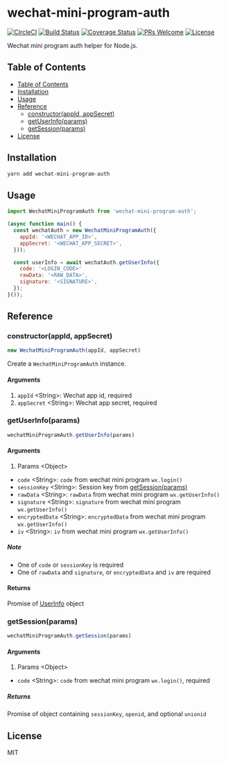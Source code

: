 # wechat-mini-program-auth

[![CircleCI](https://circleci.com/gh/cantonjs/wechat-mini-program-auth.svg?style=shield)](https://circleci.com/gh/cantonjs/wechat-mini-program-auth)
[![Build Status](https://travis-ci.org/cantonjs/wechat-mini-program-auth.svg?branch=master)](https://travis-ci.org/cantonjs/wechat-mini-program-auth)
[![Coverage Status](https://coveralls.io/repos/github/cantonjs/wechat-mini-program-auth/badge.svg?branch=master)](https://coveralls.io/github/cantonjs/wechat-mini-program-auth?branch=master)
[![PRs Welcome](https://img.shields.io/badge/PRs-welcome-brightgreen.svg)](http://makeapullrequest.com)
[![License](https://img.shields.io/badge/license-MIT_License-brightgreen.svg?style=flat)](https://github.com/cantonjs/wechat-mini-program-auth/master/LICENSE.md)

Wechat mini program auth helper for Node.js.

## Table of Contents

- [Table of Contents](#table-of-contents)
- [Installation](#installation)
- [Usage](#usage)
- [Reference](#reference)
  - [constructor(appId, appSecret)](#constructorappid-appsecret)
  - [getUserInfo(params)](#getuserinfoparams)
  - [getSession(params)](#getsessionparams)
- [License](#license)

## Installation

```bash
yarn add wechat-mini-program-auth
```

## Usage

```js
import WechatMiniProgramAuth from 'wechat-mini-program-auth';

(async function main() {
  const wechatAuth = new WechatMiniProgramAuth({
    appId: '<WECHAT_APP_ID>',
    appSecret: '<WECHAT_APP_SECRET>',
  }));

  const userInfo = await wechatAuth.getUserInfo({
    code: '<LOGIN_CODE>'
    rawData: '<RAW_DATA>',
    signature: '<SIGNATURE>',
  });
}());
```

## Reference

### constructor(appId, appSecret)

```js
new WechatMiniProgramAuth(appId, appSecret)
```

Create a `WechatMiniProgramAuth` instance.

#### Arguments

1. `appId` \<String\>: Wechat app id, required
2. `appSecret` \<String\>: Wechat app secret, required

### getUserInfo(params)

```js
wechatMiniProgramAuth.getUserInfo(params)
```

#### Arguments

1. Params \<Object\>

  - `code` \<String\>: `code` from wechat mini program `wx.login()`
  - `sessionKey` \<String\>: Session key from [getSession(params)](#getsessionparams)
  - `rawData` \<String\>: `rawData` from wechat mini program `wx.getUserInfo()`
  - `signature` \<String\>: `signature` from wechat mini program `wx.getUserInfo()`
  - `encryptedData` \<String\>: `encryptedData` from wechat mini program `wx.getUserInfo()`
  - `iv` \<String\>: `iv` from wechat mini program `wx.getUserInfo()`

##### Note

- One of `code` or `sessionKey` is required
- One of `rawData` and `signature`, or `encryptedData` and `iv` are required

#### Returns

Promise of [UserInfo](https://developers.weixin.qq.com/miniprogram/dev/api/open.html#wxgetuserinfoobject) object

### getSession(params)

```js
wechatMiniProgramAuth.getSession(params)
```

#### Arguments

1. Params \<Object\>

  - `code` \<String\>: `code` from wechat mini program `wx.login()`, required

##### Returns

Promise of object containing `sessionKey`, `openid`, and optional `unionid`

## License

MIT
